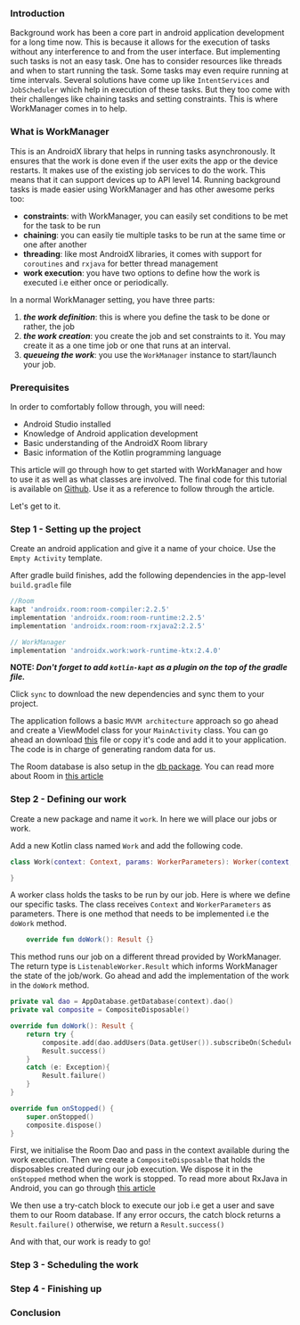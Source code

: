 ### Introduction
Background work has been a core part in android application development for a long time now. This is because it allows for the execution of tasks without any interference to and from the user interface. But implementing such tasks is not an easy task. One has to consider resources like threads and when to start running the task. Some tasks may even require running at time intervals. Several solutions have come up like `IntentServices` and `JobScheduler` which help in execution of these tasks. But they too come with their challenges like chaining tasks and setting constraints. This is where WorkManager comes in to help.

### What is WorkManager
This is an AndroidX library that helps in running tasks asynchronously. It ensures that the work is done even if the user exits the app or the device restarts. It makes use of the existing job services to do the work. This means that it can support devices up to API level 14. Running background tasks is made easier using WorkManager and has other awesome perks too:

* **constraints**: with WorkManager, you can easily set conditions to be met for the task to be run
* **chaining**: you can easily tie multiple tasks to be run at the same time or one after another
* **threading**: like most AndroidX libraries, it comes with support for `coroutines` and `rxjava` for better thread management
* **work execution**: you have two options to define how the work is executed i.e either once or periodically.

In a normal WorkManager setting, you have three parts:
1. **_the work definition_**: this is where you define the task to be done or rather, the job
2. **_the work creation_**: you create the job and set constraints to it. You may create it as a one time job or one that runs at an interval.
3. **_queueing the work_**: you use the `WorkManager` instance to start/launch your job.

### Prerequisites
In order to comfortably follow through, you will need:
* Android Studio installed
* Knowledge of Android application development
* Basic understanding of the AndroidX Room library
* Basic information of the Kotlin programming language

This article will go through how to get started with WorkManager and how to use it as well as what classes are involved. The final code for this tutorial is available on [Github](https://github.com/LinusMuema/kotlin/tree/workManager). Use it as a reference to follow through the article.

Let's get to it.

### Step 1 - Setting up the project
Create an android application and give it a name of your choice. Use the `Empty Activity` template.

After gradle build finishes, add the following dependencies in the app-level `build.gradle` file

```gradle
//Room
kapt 'androidx.room:room-compiler:2.2.5'
implementation 'androidx.room:room-runtime:2.2.5'
implementation 'androidx.room:room-rxjava2:2.2.5'

// WorkManager
implementation 'androidx.work:work-runtime-ktx:2.4.0'
```

**NOTE: _Don't forget to add `kotlin-kapt` as a plugin on the top of the gradle file._**

Click `sync` to download the new dependencies and sync them to your project.

The application follows a basic `MVVM architecture` approach so go ahead and create a ViewModel class for your `MainActivity` class. You can go ahead an download [this](https://github.com/LinusMuema/kotlin/blob/workManager/app/src/main/java/com/moose/androidkt/data/Data.kt) file or copy it's code and add it to your application. The code is in charge of generating random data for us.

The Room database is also setup in the [db package](https://github.com/LinusMuema/kotlin/tree/workManager/app/src/main/java/com/moose/androidkt/db). You can read more about Room in [this article](/engineering-education/android-room)

### Step 2 - Defining our work
Create a new package and name it `work`. In here we will place our jobs or work.

Add a new Kotlin class named `Work` and add the following code.

```Kotlin
class Work(context: Context, params: WorkerParameters): Worker(context, params) {

}
```

A worker class holds the tasks to be run by our job. Here is where we define our specific tasks. The class receives `Context` and `WorkerParameters` as parameters. There is one method that needs to be implemented i.e the `doWork` method.

```Kotlin
    override fun doWork(): Result {}
```

This method runs our job on a different thread provided by WorkManager. The return type is `ListenableWorker.Result` which informs WorkManager the state of the job/work. Go ahead and add the implementation of the work in the `doWork` method.

```Kotlin
private val dao = AppDatabase.getDatabase(context).dao()
private val composite = CompositeDisposable()

override fun doWork(): Result {
    return try {
        composite.add(dao.addUsers(Data.getUser()).subscribeOn(Schedulers.io()).subscribe())
        Result.success()
    }
    catch (e: Exception){
        Result.failure()
    }
}

override fun onStopped() {
    super.onStopped()
    composite.dispose()
}
```

First, we initialise the Room Dao and pass in the context available during the work execution. Then we create a `CompositeDisposable` that holds the disposables created during our job execution. We dispose it in the `onStopped` method when the work is stopped. To read more about RxJava in Android, you can go through [this article](/engineering-education/rxjava-android)

We then use a try-catch block to execute our job i.e get a user and save them to our Room database. If any error occurs, the catch block returns a `Result.failure()` otherwise, we return a `Result.success()`

And with that, our work is ready to go!

### Step 3 - Scheduling the work

### Step 4 - Finishing up

### Conclusion
